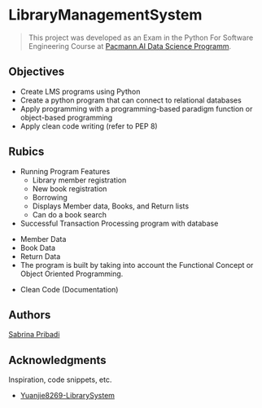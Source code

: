 # **LibraryManagementSystem**

> This project was developed as an Exam in the Python For Software Engineering Course at [Pacmann.AI Data Science Programm](https://pacmann.io/sekolah-data-science).

## Objectives

* Create LMS programs using Python
* Create a python program that can connect to relational databases
* Apply programming with a programming-based paradigm
function or object-based programming
* Apply clean code writing (refer to PEP 8)

## Rubics

* Running Program Features
  - Library member registration
  - New book registration
  - Borrowing
  - Displays Member data, Books, and Return lists
  - Can do a book search
 * Successful Transaction Processing program with database 
  - Member Data
  - Book Data
  - Return Data
  - The program is built by taking into account the Functional Concept or Object Oriented Programming.
* Clean Code (Documentation)

## Authors

[Sabrina Pribadi](https://www.linkedin.com/in/sabrinapribadi/)


## Acknowledgments

Inspiration, code snippets, etc.
* [Yuanjie8269-LibrarySystem](https://github.com/yuanjie8629/LibrarySystem/tree/12886d363664d102ec1ac8878728663af849ba50)
